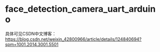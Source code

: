 # face_detection_camera_uart_arduino

具体可见CSDN中文博客：https://blog.csdn.net/weixin_42800966/article/details/124840694?spm=1001.2014.3001.5501
